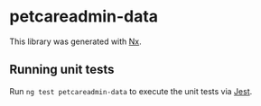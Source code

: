 # petcareadmin-data

This library was generated with [Nx](https://nx.dev).

## Running unit tests

Run `ng test petcareadmin-data` to execute the unit tests via [Jest](https://jestjs.io).
